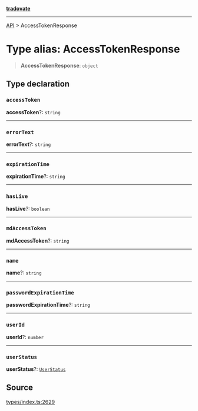 [**tradovate**](../README.md)

***

[API](../API.md) > AccessTokenResponse

# Type alias: AccessTokenResponse

> **AccessTokenResponse**: `object`

## Type declaration

### `accessToken`

**accessToken**?: `string`

***

### `errorText`

**errorText**?: `string`

***

### `expirationTime`

**expirationTime**?: `string`

***

### `hasLive`

**hasLive**?: `boolean`

***

### `mdAccessToken`

**mdAccessToken**?: `string`

***

### `name`

**name**?: `string`

***

### `passwordExpirationTime`

**passwordExpirationTime**?: `string`

***

### `userId`

**userId**?: `number`

***

### `userStatus`

**userStatus**?: [`UserStatus`](../enumerations/enumeration.UserStatus.md)

## Source

[types/index.ts:2629](https://github.com/cgilly2fast/tradovate-typescript/blob/b1caea5/src/types/index.ts#L2629)
